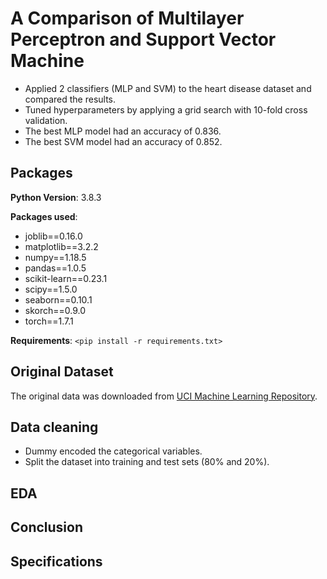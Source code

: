 # A Comparison of Multilayer Perceptron and Support Vector Machine
* Applied 2 classifiers (MLP and SVM) to the heart disease dataset and compared the results.
* Tuned hyperparameters by applying a grid search with 10-fold cross validation.
* The best MLP model had an accuracy of 0.836.
* The best SVM model had an accuracy of 0.852.

## Packages
**Python Version**: 3.8.3

**Packages used**:
* joblib==0.16.0
* matplotlib==3.2.2
* numpy==1.18.5
* pandas==1.0.5
* scikit-learn==0.23.1
* scipy==1.5.0
* seaborn==0.10.1
* skorch==0.9.0
* torch==1.7.1

**Requirements**: 
`<pip install -r requirements.txt>`

## Original Dataset
The original data was downloaded from [UCI Machine Learning Repository](https://archive.ics.uci.edu/ml/datasets/Heart+Disease).


## Data cleaning
* Dummy encoded the categorical variables.
* Split the dataset into training and test sets (80% and 20%).

## EDA



## Conclusion 



## Specifications


